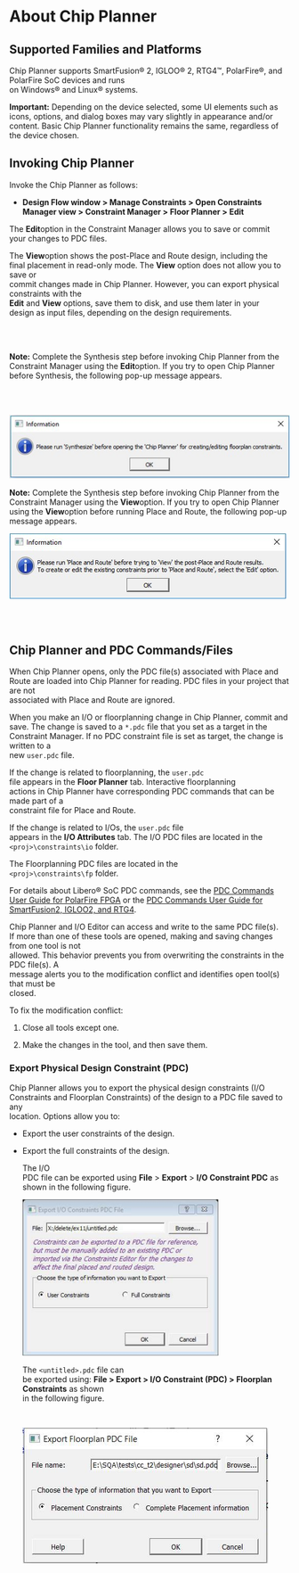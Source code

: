 # About Chip Planner

## Supported Families and Platforms

Chip Planner supports SmartFusion® 2, IGLOO® 2, RTG4™, PolarFire®, and PolarFire SoC devices and runs<br /> on Windows® and Linux® systems.

**Important:** Depending on the device selected, some UI elements such as icons, options, and dialog boxes may vary slightly in appearance and/or content. Basic Chip Planner functionality remains the same, regardless of the device chosen.

## Invoking Chip Planner

Invoke the Chip Planner as follows:

-   **Design Flow window &gt; Manage Constraints &gt; Open Constraints Manager view &gt; Constraint Manager &gt; Floor Planner &gt; Edit**

The **Edit**option in the Constraint Manager allows you to save or commit<br /> your changes to PDC files.

The **View**option shows the post-Place and Route design, including the<br /> final placement in read-only mode. The **View** option does not allow you to save or<br /> commit changes made in Chip Planner. However, you can export physical constraints with the<br /> **Edit** and **View** options, save them to disk, and use them later in your<br /> design as input files, depending on the design requirements.

<br />

<br />

**Note:** Complete the Synthesis step before invoking Chip Planner from the Constraint Manager using the **Edit**option. If you try to open Chip Planner before Synthesis, the following pop-up message appears.

<br />

<br />

![](GUID-FD78319E-A08B-4966-969D-5770DD4F5EB0-low.jpg)

**Note:** Complete the Synthesis step before invoking Chip Planner from the Constraint Manager using the **View**option. If you try to open Chip Planner using the **View**option before running Place and Route, the following pop-up message appears.

![](GUID-EB29DE8D-03ED-4467-B7F1-7E8ED8C6088F-low.jpg)

<br />

<br />

## Chip Planner and PDC Commands/Files

When Chip Planner opens, only the PDC file\(s\) associated with Place and<br /> Route are loaded into Chip Planner for reading. PDC files in your project that are not<br /> associated with Place and Route are ignored.

When you make an I/O or floorplanning change in Chip Planner, commit and<br /> save. The change is saved to a `*.pdc` file that you set as a target in the<br /> Constraint Manager. If no PDC constraint file is set as target, the change is written to a<br /> new `user.pdc` file.

If the change is related to floorplanning, the `user.pdc`<br /> file appears in the **Floor Planner** tab. Interactive floorplanning<br /> actions in Chip Planner have corresponding PDC commands that can be made part of a<br /> constraint file for Place and Route.

If the change is related to I/Os, the `user.pdc` file<br /> appears in the **I/O Attributes** tab. The I/O PDC files are located in the<br /> `<proj>\constraints\io` folder.

The Floorplanning PDC files are located in the<br /> `<proj>\constraints\fp` folder.

For details about Libero® SoC PDC commands, see the [PDC Commands User Guide for PolarFire FPGA](http://coredocs.s3.amazonaws.com/Libero/2025_1/Tool/pf_pdc_ug.pdf) or the [PDC Commands User Guide for SmartFusion2, IGLOO2, and RTG4](http://coredocs.s3.amazonaws.com/Libero/2025_1/Tool/pdc_ug.pdf).

Chip Planner and I/O Editor can access and write to the same PDC file\(s\).<br /> If more than one of these tools are opened, making and saving changes from one tool is not<br /> allowed. This behavior prevents you from overwriting the constraints in the PDC file\(s\). A<br /> message alerts you to the modification conflict and identifies open tool\(s\) that must be<br /> closed.

To fix the modification conflict:

1. Close all tools except one.

2. Make the changes in the tool, and then save them.

### Export Physical Design Constraint \(PDC\)

Chip Planner allows you to export the physical design constraints \(I/O<br /> Constraints and Floorplan Constraints\) of the design to a PDC file saved to any<br /> location. Options allow you to:

-   Export the user constraints of the design.
-   Export the full constraints of the design.

    The I/O<br /> PDC file can be exported using **File** &gt; **Export** &gt; **I/O Constraint PDC** as shown in the following figure.

    ![](GUID-734AAFA3-C31B-41AC-87B7-8735E3BCA857-low.png "Export I/O Constraints PDC File Dialog Box")

    The `<untitled>.pdc` file can<br /> be exported using: **File &gt; Export &gt; I/O Constraint \(PDC\) &gt; Floorplan Constraints** as shown<br /> in the following figure.

    <br />

    ![](GUID-DE2A1A7D-E37B-498E-8B38-498737657C8F-low.png "Export Floorplan PDC File Dialog Box")

    <br />


